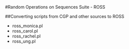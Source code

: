 #Random Operations on Sequences Suite - ROSS


##Converting scripts from CGP and other sources to ROSS

* ross_monica.pl
* ross_carol.pl
* ross_rachel.pl
* ross_ung.pl
